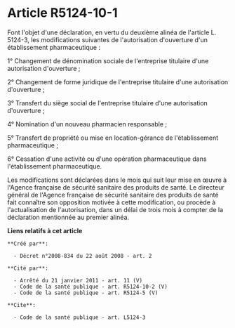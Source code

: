 # Article R5124-10-1

Font l'objet d'une déclaration, en vertu du deuxième alinéa de l'article L. 5124-3, les modifications suivantes de
l'autorisation d'ouverture d'un établissement pharmaceutique : 

1° Changement de dénomination sociale de l'entreprise titulaire d'une autorisation d'ouverture ; 

2° Changement de forme juridique de l'entreprise titulaire d'une autorisation d'ouverture ; 

3° Transfert du siège social de l'entreprise titulaire d'une autorisation d'ouverture ; 

4° Nomination d'un nouveau pharmacien responsable ; 

5° Transfert de propriété ou mise en location-gérance de l'établissement pharmaceutique ; 

6° Cessation d'une activité ou d'une opération pharmaceutique dans l'établissement pharmaceutique. 

Les modifications sont déclarées dans le mois qui suit leur mise en œuvre à l'Agence française de sécurité sanitaire des
produits de santé. Le directeur général de l'Agence française de sécurité sanitaire des produits de santé fait connaître son
opposition motivée à cette modification, ou procède à l'actualisation de l'autorisation, dans un délai de trois mois à
compter de la déclaration mentionnée au premier alinéa.

**Liens relatifs à cet article**

	**Créé par**:

	  - Décret n°2008-834 du 22 août 2008 - art. 2

	**Cité par**:

	  - Arrêté du 21 janvier 2011 - art. 11 (V)
	  - Code de la santé publique - art. R5124-10-2 (V)
	  - Code de la santé publique - art. R5124-5 (V)

	**Cite**:

	  - Code de la santé publique - art. L5124-3
